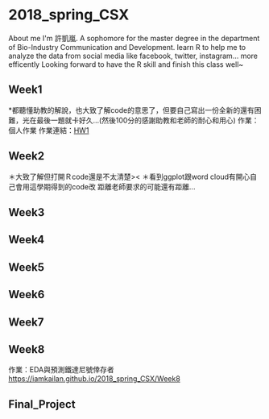 # 2018_spring_CSX
About me
I'm 許凱嵐.
A sophomore for the master degree in the department of Bio-Industry Communication and Development.
learn R to help me to analyze the data from social media like facebook, twitter, instagram... more efficently
Looking forward to have the R skill and finish this class well~

Week1
----
*都聽懂助教的解說，也大致了解code的意思了，但要自己寫出一份全新的還有困難，光在最後一題就卡好久...(然後100分的感謝助教和老師的耐心和用心)
作業：個人作業
作業連結：[HW1](https://iamkailan.github.io/2018_spring_CSX/Week1)

Week2
----
＊大致了解但打開Ｒcode還是不太清楚><
＊看到ggplot跟word cloud有開心自己會用這學期得到的code改 距離老師要求的可能還有距離...

Week3
----
Week4
----
Week5
----
Week6
----
Week7
----
Week8
----
作業：EDA與預測鐵達尼號倖存者
https://iamkailan.github.io/2018_spring_CSX/Week8

Final_Project
----
